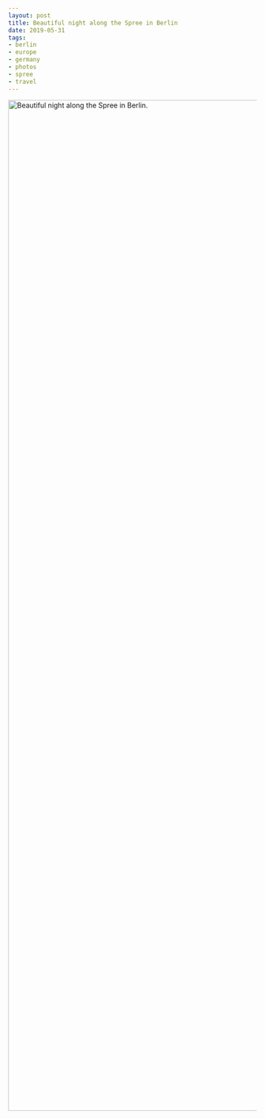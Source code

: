 ```yaml
---
layout: post
title: Beautiful night along the Spree in Berlin
date: 2019-05-31
tags:
- berlin
- europe
- germany
- photos
- spree
- travel
---
```



<img src="https://live.staticflickr.com/65535/47974848422_bdace42811_k.jpg" width="1536" height="2048" alt="Beautiful night along the Spree in Berlin.">